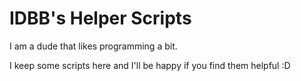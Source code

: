 # IDBB's Helper Scripts

I am a dude that likes programming a bit.

I keep some scripts here and I'll be happy if you find them helpful :D
